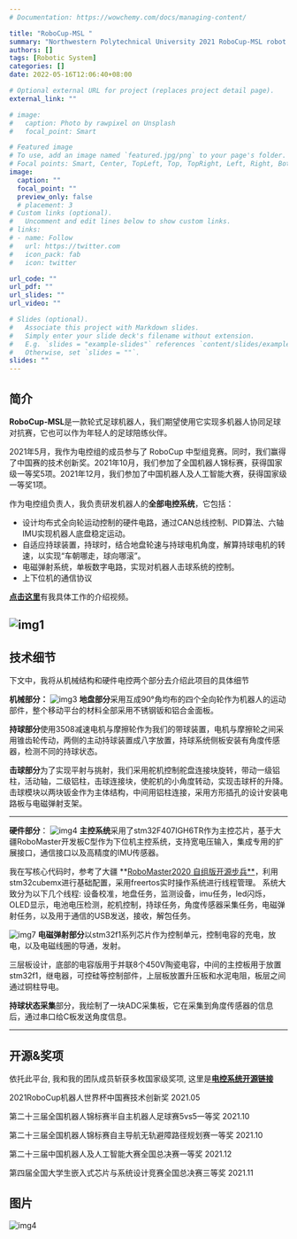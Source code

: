 ```yaml
---
# Documentation: https://wowchemy.com/docs/managing-content/

title: "RoboCup-MSL "
summary: "Northwestern Polytechnical University 2021 RoboCup-MSL robot mechanical & electronic control architecture"
authors: []
tags: [Robotic System]
categories: []
date: 2022-05-16T12:06:40+08:00

# Optional external URL for project (replaces project detail page).
external_link: ""

# image:
#   caption: Photo by rawpixel on Unsplash
#   focal_point: Smart

# Featured image
# To use, add an image named `featured.jpg/png` to your page's folder.
# Focal points: Smart, Center, TopLeft, Top, TopRight, Left, Right, BottomLeft, Bottom, BottomRight.
image:
  caption: ""
  focal_point: ""
  preview_only: false
  # placement: 3
# Custom links (optional).
#   Uncomment and edit lines below to show custom links.
# links:
# - name: Follow
#   url: https://twitter.com
#   icon_pack: fab
#   icon: twitter

url_code: ""
url_pdf: ""
url_slides: ""
url_video: ""

# Slides (optional).
#   Associate this project with Markdown slides.
#   Simply enter your slide deck's filename without extension.
#   E.g. `slides = "example-slides"` references `content/slides/example-slides.md`.
#   Otherwise, set `slides = ""`.
slides: ""
---
```

## **简介**
**RoboCup-MSL**是一款轮式足球机器人，我们期望使用它实现多机器人协同足球对抗赛，它也可以作为年轻人的足球陪练伙伴。

2021年5月，我作为电控组的成员参与了 RoboCup 中型组竞赛。同时，我们赢得了中国赛的技术创新奖。2021年10月，我们参加了全国机器人锦标赛，获得国家级一等奖5项。2021年12月，我们参加了中国机器人及人工智能大赛，获得国家级一等奖1项。

作为电控组负责人，我负责研发机器人的**全部电控系统**，它包括：
- 设计均布式全向轮运动控制的硬件电路，通过CAN总线控制、PID算法、六轴IMU实现机器人底盘稳定运动。
- 自适应持球装置，持球时，结合地盘轮速与持球电机角度，解算持球电机的转速，以实现“车朝哪走，球向哪滚”。
- 电磁弹射系统，单板数字电路，实现对机器人击球系统的控制。
- 上下位机的通信协议

[**点击这里**](https://www.bilibili.com/video/BV1bv411P7pT/)有我具体工作的介绍视频。
<!-- 2021年10月，全国机器人锦标赛, 斩获国家级一等奖多项。

2021年11月，中国机器人及人工智能大赛, 国家级一等奖一项。 -->

![img1](img/img1.png)
---
<!-- **机械总体**可分为：**地盘、持球、击球**3个模块

**硬件总体**可分为：**主控、电磁弹射、持球状态采集**3个系统 -->
## **技术细节**
下文中，我将从机械结构和硬件电控两个部分去介绍此项目的具体细节

**机械部分：**
![img3](img/img3.png)
**地盘部分**采用互成90°角均布的四个全向轮作为机器人的运动部件，整个移动平台的材料全部采用不锈钢钣和铝合金面板。

**持球部分**使用3508减速电机与摩擦轮作为我们的带球装置，电机与摩擦轮之间采用锥齿轮传动，两侧的主动持球装置成八字放置，持球系统侧板安装有角度传感器，检测不同的持球状态。

**击球部分**为了实现平射与挑射，我们采用舵机控制舵盘连接块旋转，带动一级铝柱，活动轴，二级铝柱，击球连接块，使舵机的小角度转动，实现击球杆的升降。击球模块以两块钣金作为主体结构，中间用铝柱连接，采用方形插孔的设计安装电路板与电磁弹射支架。 

---
**硬件部分**：
![img4](img/C板图片1.png)
**主控系统**采用了stm32F407IGH6TR作为主控芯片，基于大疆RoboMaster开发板C型作为下位机主控系统，支持宽电压输入，集成专用的扩展接口，通信接口以及高精度的IMU传感器。
<!-- ![img5](img/cube1.png) -->
我在写核心代码时，参考了大疆 **[RoboMaster2020 自组版开源步兵**](https://github.com/RoboMaster/Development-Board-C-Examples)，利用stm32cubemx进行基础配置，采用freertos实时操作系统进行线程管理。 系统大致分为以下几个线程: 设备校准，地盘任务，监测设备，imu任务，led闪烁，OLED显示，电池电压检测，舵机控制，持球任务，角度传感器采集任务，电磁弹射任务，以及用于通信的USB发送，接收，解包任务。 
<!-- ![img7](img/电磁弹射原理图.png) -->
![img7](img/ele.png)
**电磁弹射部分**以stm32f1系列芯片作为控制单元，控制电容的充电，放电，以及电磁线圈的导通，发射。 
<!-- ![img6](img/三层板.png) -->
三层板设计，底部的电容版用于并联8个450V陶瓷电容，中间的主控板用于放置stm32f1，继电器，可控硅等控制部件，上层板放置升压板和水泥电阻，板层之间通过铜柱导电。 

**持球状态采集**部分，我绘制了一块ADC采集板，它在采集到角度传感器的信息后，通过串口给C板发送角度信息。

---
## **开源&奖项**

依托此平台, 我和我的团队成员斩获多枚国家级奖项, 这里是[**电控系统开源链接**](https://gitee.com/Lu-Yidan/standard_robot.git)

2021RoboCup机器人世界杯中国赛技术创新奖 2021.05 

第二十三届全国机器人锦标赛半自主机器人足球赛5vs5一等奖 2021.10 

第二十三届全国机器人锦标赛自主导航无轨避障路径规划赛一等奖 2021.10 

第二十三届中国机器人及人工智能大赛全国总决赛一等奖 2021.12

第四届全国大学生嵌入式芯片与系统设计竞赛全国总决赛三等奖 2021.11
## **图片**
<!-- ![img5](img/img5.png) -->
![img4](img/img4.png)

